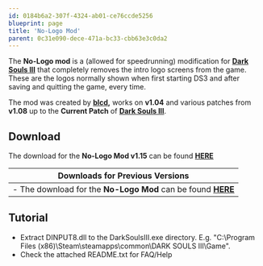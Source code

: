 ```yaml
---
id: 0184b6a2-307f-4324-ab01-ce76ccde5256
blueprint: page
title: 'No-Logo Mod'
parent: 0c31e090-dece-471a-bc33-cbb63e3c0da2
---
```

The **No-Logo mod** is a (allowed for speedrunning) modification for [**Dark Souls III**](/darksouls3) that completely removes the intro logo screens from the game. These are the logos normally shown when first starting DS3 and after saving and quitting the game, every time.

The mod was created by [**blcd**](//github.com/bladecoding/DarkSouls3RemoveIntroScreens)**,** works on **v1.04** and various patches from **v1.08** up to the **Current Patch** of [**Dark Souls III**](/darksouls3).

## Download

The download for the **No-Logo Mod v1.15** can be found [**HERE**](//github.com/bladecoding/DarkSouls3RemoveIntroScreens/releases/download/v1.15b/DS3NoLogoMod_v1.15b.zip)

| Downloads for **Previous Versions** |
| --- |
| - The download for the **No-Logo Mod** can be found [**HERE**](//github.com/bladecoding/DarkSouls3RemoveIntroScreens/releases/download/v1.10/DS3NoLogoMod.zip) |

## Tutorial

- Extract DINPUT8.dll to the DarkSoulsIII.exe directory. E.g. "C:\Program Files (x86)\Steam\steamapps\common\DARK SOULS III\Game".
- Check the attached README.txt for FAQ/Help
